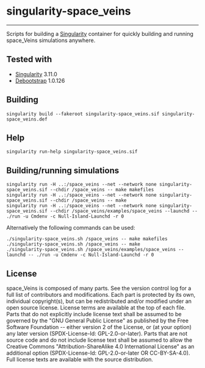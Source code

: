 <!--
SPDX-FileCopyrightText: 2023 Christoph Sommer <sommer@ccs-labs.org>
SPDX-FileCopyrightText: 2023 Mario Franke <research@m-franke.net>

SPDX-License-Identifier: GPL-2.0-or-later
-->

# singularity-space_veins
-----------------

Scripts for building a [Singularity][SYLABS] container for quickly building and running space_Veins simulations anywhere.


## Tested with ##

- [Singularity][SYLABS] 3.11.0
- [Debootstrap][DEBIAN] 1.0.126

[SYLABS]: https://sylabs.io/
[DEBIAN]: https://wiki.debian.org/Debootstrap


## Building ##

```
singularity build --fakeroot singularity-space_veins.sif singularity-space_veins.def
```

## Help ##

```
singularity run-help singularity-space_veins.sif
```

## Building/running simulations ##

```
singularity run -H ..:/space_veins --net --network none singularity-space_veins.sif --chdir /space_veins -- make makefiles
singularity run -H ..:/space_veins --net --network none singularity-space_veins.sif --chdir /space_veins -- make
singularity run -H ..:/space_veins --net --network none singularity-space_veins.sif --chdir /space_veins/examples/space_veins --launchd -- ./run -u Cmdenv -c Null-Island-Launchd -r 0
```

Alternatively the following commands can be used:

```
./singularity-space_veins.sh /space_veins -- make makefiles
./singularity-space_veins.sh /space_veins -- make
./singularity-space_veins.sh /space_veins/examples/space_veins --launchd -- ./run -u Cmdenv -c Null-Island-Launchd -r 0
```

## License ##

space_Veins is composed of many parts. See the version control log for a full list of
contributors and modifications. Each part is protected by its own, individual
copyright(s), but can be redistributed and/or modified under an open source
license. License terms are available at the top of each file. Parts that do not
explicitly include license text shall be assumed to be governed by the "GNU
General Public License" as published by the Free Software Foundation -- either
version 2 of the License, or (at your option) any later version
(SPDX-License-Id: GPL-2.0-or-later). Parts that are not source code and
do not include license text shall be assumed to allow the Creative Commons
"Attribution-ShareAlike 4.0 International License" as an additional option
(SPDX-License-Id: GPL-2.0-or-later OR CC-BY-SA-4.0). Full license texts
are available with the source distribution.

